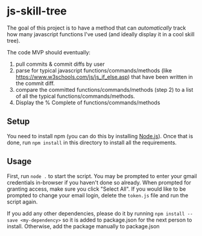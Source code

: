# js-skill-tree

The goal of this project is to have a method that can *automatically* track how many javascript functions I've used (and ideally display it in a cool skill tree).

The code MVP should eventually:
1) pull commits & commit diffs by user
2) parse for typical javascript functions/commands/methods (like https://www.w3schools.com/js/js_if_else.asp) that have been written in the commit diff.
3) compare the committed functions/commands/methods (step 2) to a list of all the typical functions/commands/methods.
4) Display the % Complete of functions/commands/methods 

## Setup
You need to install npm (you can do this by installing [Node.js](https://nodejs.org/en/download)). Once that is done, run `npm install` in this directory to install all the requirements.

## Usage
First, run `node .` to start the script. You may be prompted to enter your gmail credentials in-browser if you haven't done so already. When prompted for granting access, make sure you click "Select All".  If you would like to be prompted to change your email login, delete the `token.js` file and run the script again.

If you add any other dependencies, please do it by running `npm install --save <my-dependency>` so it is added to package.json for the next person to install. Otherwise, add the package manually to package.json